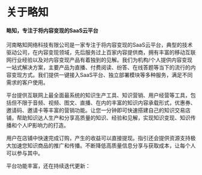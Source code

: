 # 关于略知

#### 略知，专注于将内容变现的SaaS云平台

河南略知网络科技有限公司是一家专注于将内容变现的SaaS云平台，典型的技术驱动公司，在内容变现领域，先后服务过上百家内容提供商，拥有丰富的移动互联网行业经验以及对内容变现产品有着独到的见解。我们为机构/个人提供内容变现一站式解决方案，主要产品为直播、付费阅读、纷答、在线答题等当下的流行的内容变现方式。我们提供一键接入SaaS平台、独立部署模块等多种服务，满足不同需求的客户使用。

平台提供互联网上最全面最系统的知识生产工具、知识营销、用户经营等工具，包括但不限于音频、视频、图文、直播、在内的丰富的知识内容承载形式，优惠券、邀请码、邀请卡等丰富的营销功能。让您一分钟即可快速搭建自己的知识交易店铺，帮助知识达人生产和分享高质量的知识、经验和见解，实现知识变现、知识传播和个人IP影响力的打造。

用户在店铺中快速完成订购，产生的收益可以直接提现。指引还会提供资源支持极大加速您知识商品的推广和传播。不断降低高质量信息分享与获取成本，让每个人可以参与其中。

平台功能丰富，还在持续迭代更新：



